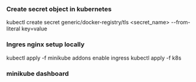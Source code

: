 ### Create secret object in kubernetes
kubectl create secret generic/docker-registry/tls <secret_name> --from-literal key=value


### Ingres nginx setup locally
kubectl apply -f <path>
minikube addons enable ingress
kubectl apply -f k8s

### minikube dashboard